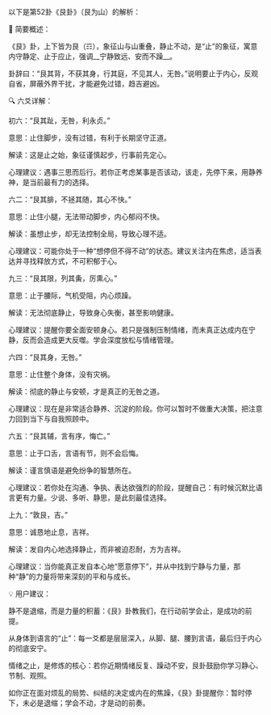 以下是第52卦《艮卦》（艮为山）的解析：

🌱 简要概述：

《艮》卦，上下皆为艮（☶），象征山与山重叠，静止不动，是“止”的象征，寓意内守静定、止于应止，强调__宁静致远、安而不躁__。

卦辞曰：“艮其背，不获其身，行其庭，不见其人，无咎。”说明要止于内心，反观自省，屏蔽外界干扰，才能避免过错，趋吉避凶。

🔍 六爻详解：

初六：“艮其趾，无咎，利永贞。”

意思：止住脚步，没有过错，有利于长期坚守正道。

解读：这是止之始，象征谨慎起步，行事前先定心。

心理建议：遇事三思而后行。若你正考虑某事是否该动，该走，先停下来，用静养神，是当前最有力的选择。

六二：“艮其腓，不拯其随，其心不快。”

意思：止住小腿，无法带动脚步，内心郁闷不快。

解读：虽想止步，却无法控制全局，导致心理不适。

心理建议：可能你处于一种“想停但不得不动”的状态。建议关注内在焦虑，适当表达并寻找释放方式，不可积郁于心。

九三：“艮其限，列其夤，厉熏心。”

意思：止于腰际，气机受阻，内心烦躁。

解读：无法彻底静止，导致身心失衡，甚至影响健康。

心理建议：提醒你要全面安顿身心。若只是强制压制情绪，而未真正达成内在宁静，反而会造成更大反噬。学会深度放松与情绪管理。

六四：“艮其身，无咎。”

意思：止住整个身体，没有灾祸。

解读：彻底的静止与安顿，才是真正的无咎之道。

心理建议：现在是非常适合静养、沉淀的阶段。你可以暂时不做重大决策，把注意力回到当下与自我照顾中。

六五：“艮其辅，言有序，悔亡。”

意思：止于口舌，言语有节，则不会后悔。

解读：谨言慎语是避免纷争的智慧所在。

心理建议：若你处在沟通、争执、表达欲强烈的阶段，提醒自己：有时候沉默比语言更有力量。少说、多听、静思，是此刻最佳选择。

上九：“敦艮，吉。”

意思：诚恳地止息，吉祥。

解读：发自内心地选择静止，而非被迫忍耐，方为吉祥。

心理建议：当你能真正发自本心地“愿意停下”，并从中找到宁静与力量，那种“静”的力量将带来深刻的平和与成长。

💡 用户建议：

静不是退缩，而是力量的积蓄：《艮》卦教我们，在行动前学会止，是成功的前提。

从身体到语言的“止”：每一爻都是层层深入，从脚、腿、腰到言语，最后归于内心的彻底安宁。

情绪之止，是修炼的核心：若你近期情绪反复、躁动不安，艮卦鼓励你学习静心、节制、观照。

如你正在面对烦乱的局势、纠结的决定或内在的焦躁，《艮》卦提醒你：暂时停下，未必是退缩；学会不动，才是动的前奏。

